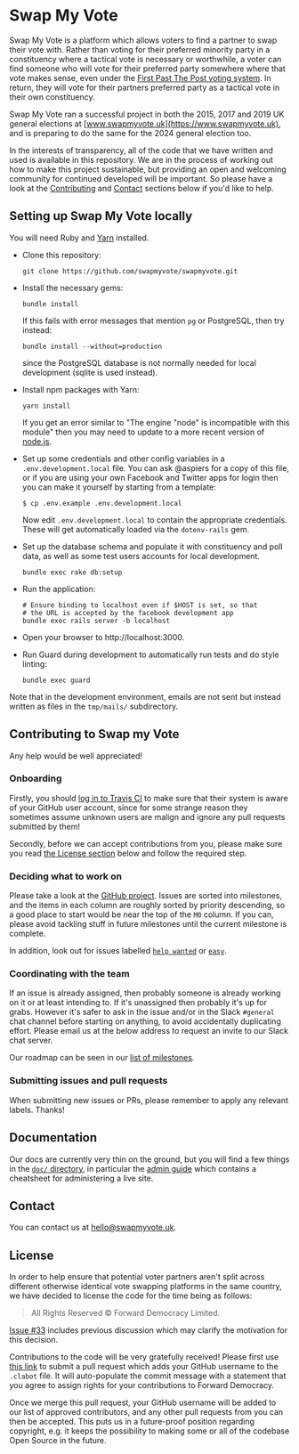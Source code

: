 # Swap My Vote

Swap My Vote is a platform which allows voters to find a partner to
swap their vote with.  Rather than voting for their preferred minority
party in a constituency where a tactical vote is necessary or
worthwhile, a voter can find someone who will vote for their preferred
party somewhere where that vote makes sense, even under the [First
Past The Post voting
system](https://en.wikipedia.org/wiki/First-past-the-post_voting).  In
return, they will vote for their partners preferred party as a
tactical vote in their own constituency.

Swap My Vote ran a successful project in both the 2015, 2017 and 2019 UK
general elections at [www.swapmyvote.uk](https://www.swapmyvote.uk),
and is preparing to do the same for the 2024 general election too.

In the interests of transparency, all of the code that we have written
and used is available in this repository. We are in the process of
working out how to make this project sustainable, but providing an
open and welcoming community for continued developed will be
important. So please have a look at the
[Contributing](#contributing-to-swap-my-vote) and [Contact](#contact)
sections below if you'd like to help.

## Setting up Swap My Vote locally

You will need Ruby and [Yarn](https://yarnpkg.com/lang/en/docs/install/)
installed.

-   Clone this repository:

        git clone https://github.com/swapmyvote/swapmyvote.git

-   Install the necessary gems:

        bundle install

    If this fails with error messages that mention `pg` or PostgreSQL, then
    try instead:

        bundle install --without=production

    since the PostgreSQL database is not normally needed for local
    development (sqlite is used instead).

-   Install npm packages with Yarn:

        yarn install

    If you get an error similar to "The engine "node" is incompatible with this module" then
    you may need to update to a more recent version of [node.js](https://nodejs.org/en/download/).

-   Set up some credentials and other config variables in a
    `.env.development.local` file.  You can ask @aspiers for a copy of
    this file, or if you are using your own Facebook and Twitter apps
    for login then you can make it yourself by starting from a
    template:

        $ cp .env.example .env.development.local

    Now edit `.env.development.local` to contain the appropriate
    credentials.  These will get automatically loaded via the
    `dotenv-rails` gem.

-   Set up the database schema and populate it with constituency and
    poll data, as well as some test users accounts for local
    development.

        bundle exec rake db:setup

-   Run the application:

        # Ensure binding to localhost even if $HOST is set, so that
        # the URL is accepted by the facebook development app
        bundle exec rails server -b localhost

-   Open your browser to http://localhost:3000.

-   Run Guard during development to automatically run tests and do
    style linting:

        bundle exec guard

Note that in the development environment, emails are not sent but instead written
as files in the `tmp/mails/` subdirectory.

## Contributing to Swap my Vote

Any help would be well appreciated!

### Onboarding

Firstly, you should [log in to Travis
CI](http://travis-ci.org/swapmyvote/swapmyvote) to make sure that
their system is aware of your GitHub user account, since for some
strange reason they sometimes assume unknown users are malign and
ignore any pull requests submitted by them!

Secondly, before we can accept contributions from you, please make
sure you read [the License section](#license) below and follow the
required step.

### Deciding what to work on

Please take a look at the [GitHub
project](https://github.com/orgs/swapmyvote/projects/1).  Issues are
sorted into milestones, and the items in each column are roughly
sorted by priority descending, so a good place to start would be near
the top of the `M0` column.  If you can, please avoid tackling stuff
in future milestones until the current milestone is complete.

In addition, look out for issues labelled [`help
wanted`](https://github.com/swapmyvote/swapmyvote/labels/help%20wanted)
or [`easy`](https://github.com/swapmyvote/swapmyvote/labels/easy).

### Coordinating with the team

If an issue is already assigned, then probably someone is already
working on it or at least intending to.  If it's unassigned then
probably it's up for grabs.  However it's safer to ask in the issue
and/or in the Slack `#general` chat channel before starting on
anything, to avoid accidentally duplicating effort.  Please email us
at the below address to request an invite to our Slack chat server.

Our roadmap can be seen in our [list of
 milestones](https://github.com/swapmyvote/swapmyvote/milestones?direction=asc&sort=due_date).

### Submitting issues and pull requests

When submitting new issues or PRs, please remember to apply any
relevant labels.  Thanks!

## Documentation

Our docs are currently very thin on the ground, but you will find
a few things in the [`doc/` directory](doc/), in particular the
[admin guide](doc/admin-guide.md) which contains a cheatsheet for
administering a live site.

## Contact

You can contact us at hello@swapmyvote.uk.

## License

In order to help ensure that potential voter partners aren't split
across different otherwise identical vote swapping platforms in the
same country, we have decided to license the code for the time being
as follows:

> All Rights Reserved © Forward Democracy Limited.

[Issue #33](https://github.com/swapmyvote/swapmyvote/issues/33)
includes previous discussion which may clarify the motivation for
this decision.

Contributions to the code will be very gratefully received!  Please
first use [this
link](https://github.com/swapmyvote/swapmyvote/edit/master/.clabot?message=Add+%3CMY+GITHUB+USERNAME%3E+to+CLA&description=This+is+to+confirm+that+I+am+happy+for+any+rights+in+my%0Dcontributions+to+the+SwapMyVote+code+to+be+assigned+to+Forward%0DDemocracy+for+the+purposes+of+defending+and+promoting+democracy.)
to submit a pull request which adds your GitHub username to the
`.clabot` file.  It will auto-populate the commit message with a
statement that you agree to assign rights for your contributions to
Forward Democracy.

Once we merge this pull request, your GitHub username will be added to
our list of approved contributors, and any other pull requests from
you can then be accepted.  This puts us in a future-proof position
regarding copyright, e.g. it keeps the possibility to making some or
all of the codebase Open Source in the future.
